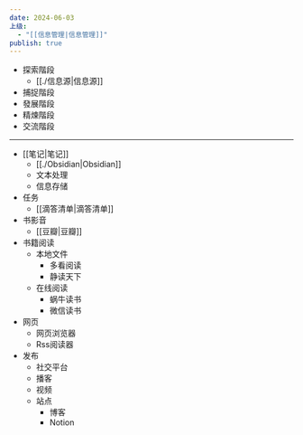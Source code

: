 ```yaml
---
date: 2024-06-03
上级:
  - "[[信息管理|信息管理]]"
publish: true
---
```

- 探索階段  
	- [[./信息源|信息源]]  
- 捕捉階段  
- 發展階段  
- 精煉階段  
- 交流階段  
---  
- [[笔记|笔记]]  
	- [[./Obsidian|Obsidian]]  
	- 文本处理  
	- 信息存储  
- 任务  
	- [[滴答清单|滴答清单]]  
- 书影音  
	- [[豆瓣|豆瓣]]  
- 书籍阅读  
	- 本地文件  
		- 多看阅读  
		- 静读天下  
	- 在线阅读  
		- 蜗牛读书  
		- 微信读书  
- 网页  
	- 网页浏览器  
	- Rss阅读器  
- 发布  
	- 社交平台  
	- 播客  
	- 视频  
	- 站点  
		- 博客  
		- Notion  
